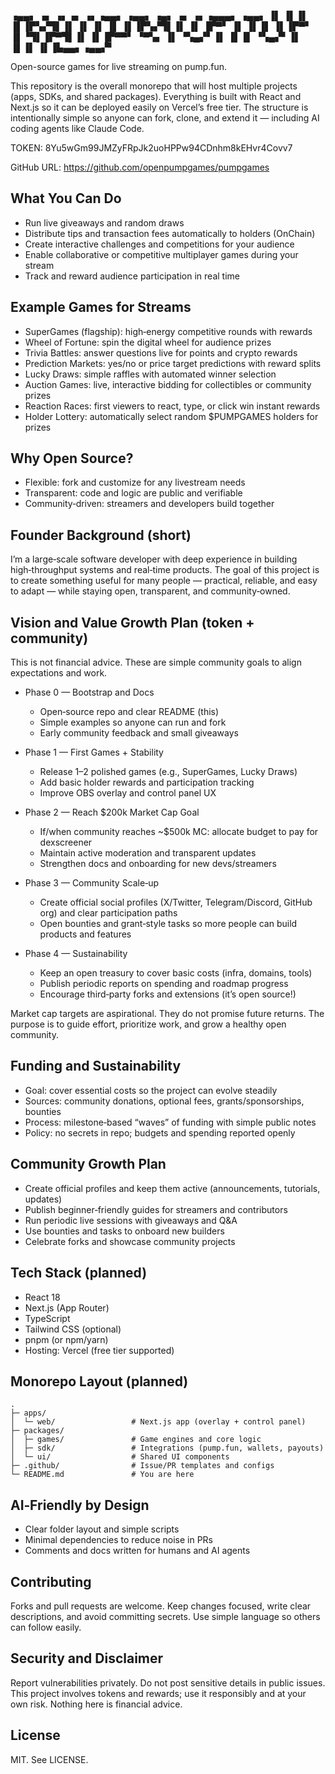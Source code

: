 

▗▄▄▖ ▗▖ ▗▖▗▖  ▗▖▗▄▄▖      ▗▄▄▖ ▗▄▖ ▗▖  ▗▖▗▄▄▄▖ ▗▄▄▖
▐▌ ▐▌▐▌ ▐▌▐▛▚▞▜▌▐▌ ▐▌    ▐▌   ▐▌ ▐▌▐▛▚▞▜▌▐▌   ▐▌
▐▛▀▘ ▐▌ ▐▌▐▌  ▐▌▐▛▀▘     ▐▌▝▜▌▐▛▀▜▌▐▌  ▐▌▐▛▀▀▘ ▝▀▚▖
▐▌   ▝▚▄▞▘▐▌  ▐▌▐▌       ▝▚▄▞▘▐▌ ▐▌▐▌  ▐▌▐▙▄▄▖▗▄▄▞▘


Open-source games for live streaming on pump.fun.

This repository is the overall monorepo that will host multiple projects (apps, SDKs, and shared packages). Everything is built with React and Next.js so it can be deployed easily on Vercel’s free tier. The structure is intentionally simple so anyone can fork, clone, and extend it — including AI coding agents like Claude Code.

TOKEN:
8Yu5wGm99JMZyFRpJk2uoHPPw94CDnhm8kEHvr4Covv7

GitHub URL: https://github.com/openpumpgames/pumpgames

## What You Can Do
- Run live giveaways and random draws
- Distribute tips and transaction fees automatically to holders (OnChain)
- Create interactive challenges and competitions for your audience
- Enable collaborative or competitive multiplayer games during your stream
- Track and reward audience participation in real time

## Example Games for Streams
- SuperGames (flagship): high‑energy competitive rounds with rewards
- Wheel of Fortune: spin the digital wheel for audience prizes
- Trivia Battles: answer questions live for points and crypto rewards
- Prediction Markets: yes/no or price target predictions with reward splits
- Lucky Draws: simple raffles with automated winner selection
- Auction Games: live, interactive bidding for collectibles or community prizes
- Reaction Races: first viewers to react, type, or click win instant rewards
- Holder Lottery: automatically select random $PUMPGAMES holders for prizes

## Why Open Source?
- Flexible: fork and customize for any livestream needs
- Transparent: code and logic are public and verifiable
- Community‑driven: streamers and developers build together

## Founder Background (short)
I’m a large‑scale software developer with deep experience in building high‑throughput systems and real‑time products. The goal of this project is to create something useful for many people — practical, reliable, and easy to adapt — while staying open, transparent, and community‑owned.

## Vision and Value Growth Plan (token + community)
This is not financial advice. These are simple community goals to align expectations and work.

- Phase 0 — Bootstrap and Docs
  - Open‑source repo and clear README (this)
  - Simple examples so anyone can run and fork
  - Early community feedback and small giveaways
- Phase 1 — First Games + Stability
  - Release 1–2 polished games (e.g., SuperGames, Lucky Draws)
  - Add basic holder rewards and participation tracking
  - Improve OBS overlay and control panel UX
- Phase 2 — Reach $200k Market Cap Goal
  - If/when community reaches ~$500k MC: allocate budget to pay for dexscreener
  - Maintain active moderation and transparent updates
  - Strengthen docs and onboarding for new devs/streamers
- Phase 3 — Community Scale‑up
  - Create official social profiles (X/Twitter, Telegram/Discord, GitHub org) and clear participation paths
  - Open bounties and grant‑style tasks so more people can build products and features

- Phase 4 — Sustainability
  - Keep an open treasury to cover basic costs (infra, domains, tools)
  - Publish periodic reports on spending and roadmap progress
  - Encourage third‑party forks and extensions (it’s open source!)

Market cap targets are aspirational. They do not promise future returns. The purpose is to guide effort, prioritize work, and grow a healthy open community.

## Funding and Sustainability
- Goal: cover essential costs so the project can evolve steadily
- Sources: community donations, optional fees, grants/sponsorships, bounties
- Process: milestone‑based “waves” of funding with simple public notes
- Policy: no secrets in repo; budgets and spending reported openly

## Community Growth Plan
- Create official profiles and keep them active (announcements, tutorials, updates)
- Publish beginner‑friendly guides for streamers and contributors
- Run periodic live sessions with giveaways and Q&A
- Use bounties and tasks to onboard new builders
- Celebrate forks and showcase community projects

## Tech Stack (planned)
- React 18
- Next.js (App Router)
- TypeScript
- Tailwind CSS (optional)
- pnpm (or npm/yarn)
- Hosting: Vercel (free tier supported)

## Monorepo Layout (planned)
```
.
├─ apps/
│  └─ web/                 # Next.js app (overlay + control panel)
├─ packages/
│  ├─ games/               # Game engines and core logic
│  ├─ sdk/                 # Integrations (pump.fun, wallets, payouts)
│  └─ ui/                  # Shared UI components
├─ .github/                # Issue/PR templates and configs
└─ README.md               # You are here
```

## AI‑Friendly by Design
- Clear folder layout and simple scripts
- Minimal dependencies to reduce noise in PRs
- Comments and docs written for humans and AI agents

## Contributing
Forks and pull requests are welcome. Keep changes focused, write clear descriptions, and avoid committing secrets. Use simple language so others can follow easily.

## Security and Disclaimer
Report vulnerabilities privately. Do not post sensitive details in public issues. This project involves tokens and rewards; use it responsibly and at your own risk. Nothing here is financial advice.

## License
MIT. See LICENSE.
